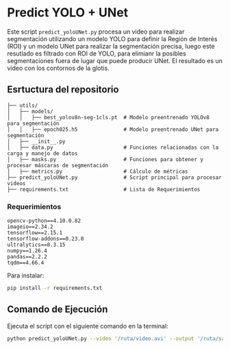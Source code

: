 # Predict YOLO + UNet

Este script `predict_yoloUNet.py` procesa un video para realizar segmentación utilizando un modelo YOLO para definir la Región de Interés (ROI) y un modelo UNet para realizar la segmentación precisa, luego este resutlado es filtrado con ROI de YOLO, para elimianr la posibles segmentaciones fuera de lugar que puede producir UNet. El resultado es un video con los contornos de la glotis.
## Esrtuctura del repositorio
```plaintext
├── utils/
│   ├── models/
│   │   ├── best_yolov8n-seg-1cls.pt  # Modelo preentrenado YOLOv8 para segmentación
│   │   ├── epoch025.h5               # Modelo preentrenado UNet para segmentación
│   ├── __init__.py                   
│   ├── data.py                       # Funciones relacionadas con la carga y manejo de datos
│   ├── masks.py                      # Funciones para obtener y procesar máscaras de segmentación
│   ├── metrics.py                    # Cálculo de métricas
├── predict_yoloUNet.py               # Script principal para procesar videos
├── requirements.txt                  # Lista de Requerimientos
```
### Requerimientos 
```plaintext
opencv-python==4.10.0.82
imageio==2.34.2
tensorflow==2.15.1
tensorflow-addons==0.23.0
ultralytics==8.3.15
numpy==1.26.4
pandas==2.2.2
tqdm==4.66.4
```
Para instalar:
```bash 
pip install -r requirements.txt
```

## Comando de Ejecución

Ejecuta el script con el siguiente comando en la terminal:

```bash
python predict_yoloUNet.py --video '/ruta/video.avi' --output '/ruta/salida.mp4' --yolo_model '/ruta/yolo_model.pt' --unet_model '/ruta/unet_model.h5'
```
